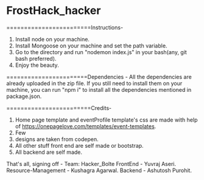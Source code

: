 # FrostHack_hacker

========================Instructions-
   1. Install node on your machine.
   2. Install Mongoose on your machine and set the path variable.
   3. Go to the directory and run "nodemon index.js" in your bash(any, git bash preferred).
   4. Enjoy the beauty.

=======================Dependencies -
All the dependencies are already uploaded in the zip file. If you still need to install them on your machine, you can run "npm i" to install all the dependencies mentioned in package.json.



========================Credits-
1. Home page template and eventProfile template's css are made with help of https://onepagelove.com/templates/event-templates.
2. Few <li> designs are taken from codepen.
3. All other stuff front end are self made or bootstrap.
4. All backend are self made.




That's all, signing off - Team: Hacker_Bolte
FrontEnd - Yuvraj Aseri.
Resource-Management - Kushagra Agarwal.
Backend - Ashutosh Purohit.
